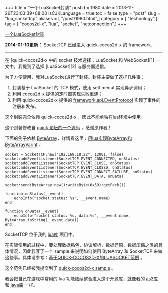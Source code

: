 +++
title = "一个LuaSocket封装"
postid = 1980
date = 2013-11-26T23:03:39+08:00
isCJKLanguage = true
toc = false
type = "post"
slug = "lua_sockettcp"
aliases = [ "/post/1980.html",]
category = [ "technology",]
tag = [ "cocos2d-x", "lua", "socket", "netconnection",]
+++


[一个LuaSocket封装](https://blog.zengrong.net/post/1980.html)

**2014-01-10更新：** SocketTCP 已经进入 quick-cocos2d-x 的 framework.
<hr>
在 [quick-cocos2d-x 中的 socket 技术选择：LuaSocket 和 WebSocket][1] 一文中，我提到了选择 [LuaSocket][2] 与服务器通信。

为了方便使用，我对LuaSocket进行了封装。封装主要做了这样几件事：

1. 封装基于 LuaSocket 的 TCP 模式，使用 settimeout 实现异步调用；
2. 利用 cocos2d-x 提供的定时器实现失败重连；
3. 利用 quick-cocos2d-x 提供的 [framework.api.EventProtocol][4] 实现了事件的注册和发布。

这个封装完全依赖 quick-cocos2d-x ，因此不能单独在lua环境中使用。

这个封装修改自 [quick 论坛的一个源码][3] ，感谢原作者！

下面的例子依赖 [ByteArray][5]，详情看这里：[用lua实现ByteArray和ByteArrayVarint][5] 。<!--more-->

	socket = SocketTCP.new("192.168.18.22", 12001, false)
	socket:addEventListener(SocketTCP.EVENT_CONNECTED, onStatus)
	socket:addEventListener(SocketTCP.EVENT_CLOSE, onStatus)
	socket:addEventListener(SocketTCP.EVENT_CLOSED, onStatus)
	socket:addEventListener(SocketTCP.EVENT_CONNECT_FAILURE, onStatus)
	socket:addEventListener(SocketTCP.EVENT_DATA, onData)
	
	socket:send(ByteArray.new():writeByte(0x59):getPack())

	function onStatus(__event)
		echoInfo("socket status: %s", __event.name)
	end

	function onData(__event)
		echoInfo("socket status: %s, data:%s", __event.name, ByteArray.toString(__event.data))
	end

SocketTCP 位于我的 [lua库][6] 项目中。

在实际使用的过程中，要处理数据粘包、协议解析、数据还原、数据压缩之类的具体情况，因此我写了一个 sample 来说明如何使用 ByteArray 和 SocketTCP 来做这些事。具体请参考：[基于QUICK-COCOS2D-X的LUASOCKET范例][10] 。

这个范例已经被我提交到了 [quick-cocos2d-x sample][9] 。


我会把自己在游戏中常用的 lua 功能陆续整合进入这个开源库，就像我的 [as3库][7] 和 [java库][8] 一样。

[1]: https://blog.zengrong.net/post/1965.html
[2]: http://w3.impa.br/%7Ediego/software/luasocket/
[3]: http://cn.quick-x.com/?topic=quickkydsocketfzl
[4]: https://github.com/dualface/quick-cocos2d-x/blob/develop/framework/api/EventProtocol.lua
[5]: https://blog.zengrong.net/post/1968.html
[6]: https://github.com/zrong/lua
[7]: https://github.com/zrong/as3
[8]: https://github.com/zrong/java
[9]: https://github.com/dualface/quick-cocos2d-x/tree/develop/samples/luasocket
[10]: https://blog.zengrong.net/post/2020.html
